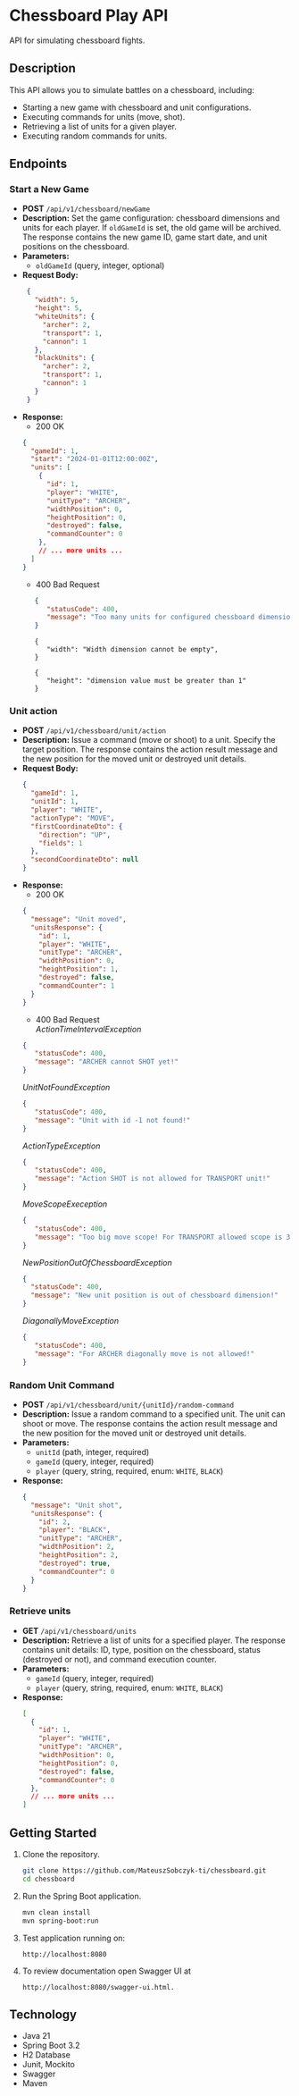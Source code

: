 # Chessboard Play API

API for simulating chessboard fights.

## Description

This API allows you to simulate battles on a chessboard, including:

* Starting a new game with chessboard and unit configurations.
* Executing commands for units (move, shot).
* Retrieving a list of units for a given player.
* Executing random commands for units.

## Endpoints

### Start a New Game

* **POST** `/api/v1/chessboard/newGame`
* **Description:** Set the game configuration: chessboard dimensions and units for each player. If `oldGameId` is set, the old game will be archived. The response contains the new game ID, game start date, and unit positions on the chessboard.
* **Parameters:**
    * `oldGameId` (query, integer, optional)
* **Request Body:**
   ```json
    {
      "width": 5,
      "height": 5,
      "whiteUnits": {
        "archer": 2,
        "transport": 1,
        "cannon": 1
      },
      "blackUnits": {
        "archer": 2,
        "transport": 1,
        "cannon": 1
      }
    }
    ```
* **Response:**
   * 200 OK
    ```json
    {
      "gameId": 1,
      "start": "2024-01-01T12:00:00Z",
      "units": [
        {
          "id": 1,
          "player": "WHITE",
          "unitType": "ARCHER",
          "widthPosition": 0,
          "heightPosition": 0,
          "destroyed": false,
          "commandCounter": 0
        },
        // ... more units ...
      ]
    }
    ```
    * 400 Bad Request 
   ```json
      {
         "statusCode": 400,
         "message": "Too many units for configured chessboard dimension!"
      }
    ```
   ```
      {
         "width": "Width dimension cannot be empty",
      }
   ```
   ```
      {
         "height": "dimension value must be greater than 1"
      }
   ```

### Unit action

* **POST** `/api/v1/chessboard/unit/action`
* **Description:** Issue a command (move or shoot) to a unit. Specify the target position. The response contains the action result message and the new position for the moved unit or destroyed unit details.
* **Request Body:**
    ```json
    {
      "gameId": 1,
      "unitId": 1,
      "player": "WHITE",
      "actionType": "MOVE",
      "firstCoordinateDto": {
        "direction": "UP",
        "fields": 1
      },
      "secondCoordinateDto": null
    }
    ```
* **Response:**
   * 200 OK
    ```json
    {
      "message": "Unit moved",
      "unitsResponse": {
        "id": 1,
        "player": "WHITE",
        "unitType": "ARCHER",
        "widthPosition": 0,
        "heightPosition": 1,
        "destroyed": false,
        "commandCounter": 1
      }
    }
    ```
    * 400 Bad Request  
  _ActionTimeIntervalException_
   ```json
   {
      "statusCode": 400,
      "message": "ARCHER cannot SHOT yet!"
   }
   ```
   _UnitNotFoundException_
   ```json
   {
      "statusCode": 400,
      "message": "Unit with id -1 not found!"
   }
   ```
   _ActionTypeException_
   ```json
   {
      "statusCode": 400,
      "message": "Action SHOT is not allowed for TRANSPORT unit!"
   }
   ```
   _MoveScopeExeception_
   ```json
   {
      "statusCode": 400,
      "message": "Too big move scope! For TRANSPORT allowed scope is 3"
   }
   ```
   _NewPositionOutOfChessboardException_
   ```json
   {
     "statusCode": 400,
     "message": "New unit position is out of chessboard dimension!"
   }
   ```
   _DiagonallyMoveException_
   ```json
   {
      "statusCode": 400,
      "message": "For ARCHER diagonally move is not allowed!"
   }
   ```

### Random Unit Command

* **POST** `/api/v1/chessboard/unit/{unitId}/random-command`
* **Description:** Issue a random command to a specified unit. The unit can shoot or move. The response contains the action result message and the new position for the moved unit or destroyed unit details.
* **Parameters:**
    * `unitId` (path, integer, required)
    * `gameId` (query, integer, required)
    * `player` (query, string, required, enum: `WHITE`, `BLACK`)
* **Response:**
    ```json
    {
      "message": "Unit shot",
      "unitsResponse": {
        "id": 2,
        "player": "BLACK",
        "unitType": "ARCHER",
        "widthPosition": 2,
        "heightPosition": 2,
        "destroyed": true,
        "commandCounter": 0
      }
    }
    ```

### Retrieve units

* **GET** `/api/v1/chessboard/units`
* **Description:** Retrieve a list of units for a specified player. The response contains unit details: ID, type, position on the chessboard, status (destroyed or not), and command execution counter.
* **Parameters:**
    * `gameId` (query, integer, required)
    * `player` (query, string, required, enum: `WHITE`, `BLACK`)
* **Response:**
    ```json
    [
      {
        "id": 1,
        "player": "WHITE",
        "unitType": "ARCHER",
        "widthPosition": 0,
        "heightPosition": 0,
        "destroyed": false,
        "commandCounter": 0
      },
      // ... more units ...
    ]
    ```

## Getting Started

1. Clone the repository.
    ```bash
    git clone https://github.com/MateuszSobczyk-ti/chessboard.git
    cd chessboard
    ```
2. Run the Spring Boot application.
    ```bash
    mvn clean install
    mvn spring-boot:run
    ```
3. Test application running on:
    ```
    http://localhost:8080
    ```
4. To review documentation open Swagger UI at 
    ```
    http://localhost:8080/swagger-ui.html.
    ```

## Technology
* Java 21
* Spring Boot 3.2
* H2 Database
* Junit, Mockito
* Swagger
* Maven
